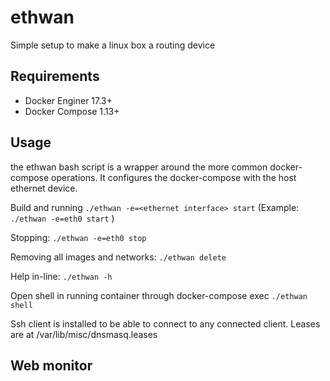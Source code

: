 # ethwan

Simple setup to make a linux box a routing device

## Requirements

- Docker Enginer 17.3+
- Docker Compose 1.13+

## Usage

the ethwan bash script is a wrapper around the more common docker-compose
operations. It configures the docker-compose with the host ethernet device.

Build and running `` ./ethwan -e=<ethernet interface> start `` (Example: `` ./ethwan -e=eth0 start `` )

Stopping: `` ./ethwan -e=eth0 stop ``

Removing all images and networks: ``./ethwan delete``

Help in-line: ``./ethwan -h``

Open shell in running container through docker-compose exec ``./ethwan shell``

Ssh client is installed to be able to connect to any connected client. Leases
are at /var/lib/misc/dnsmasq.leases

## Web monitor
